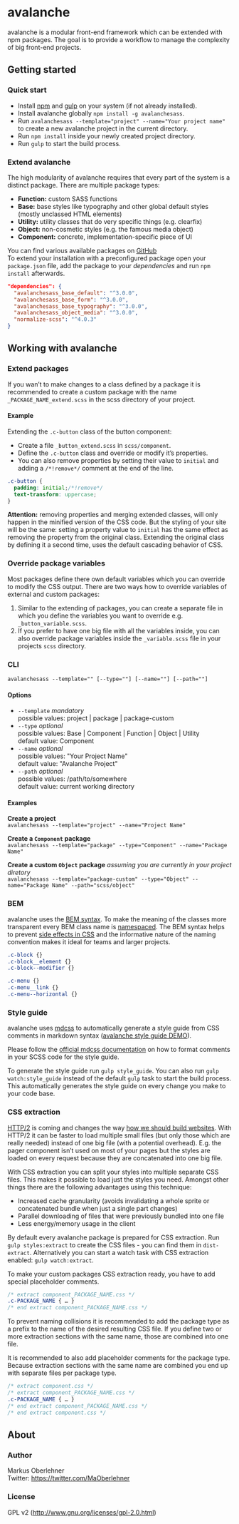 # avalanche
avalanche is a modular front-end framework which can be extended with npm
packages. The goal is to provide a workflow to manage the complexity of big
front-end projects.

## Getting started
### Quick start
- Install [npm](https://docs.npmjs.com/getting-started/installing-node) and
[gulp](https://github.com/gulpjs/gulp/blob/master/docs/getting-started.md) on
your system (if not already installed).
- Install avalanche globally `npm install -g avalanchesass`.
- Run `avalanchesass --template="project" --name="Your project name"` to create
a new avalanche project in the current directory.
- Run `npm install` inside your newly created project directory.
- Run `gulp` to start the build process.

### Extend avalanche
The high modularity of avalanche requires that every part of the system is a
distinct package. There are multiple package types:

- **Function:** custom SASS functions
- **Base:** base styles like typography and other global default styles (mostly
unclassed HTML elements)
- **Utility:** utility classes that do very specific things (e.g. clearfix)
- **Object:** non-cosmetic styles (e.g. the famous media object)
- **Component:** concrete, implementation-specific piece of UI

You can find various available packages on
[GitHub](https://github.com/avalanchesass)  
To extend your installation with a preconfigured package open your
`package.json` file, add the package to your *dependencies* and run
`npm install` afterwards.

```json
"dependencies": {
  "avalanchesass_base_default": "^3.0.0",
  "avalanchesass_base_form": "^3.0.0",
  "avalanchesass_base_typography": "^3.0.0",
  "avalanchesass_object_media": "^3.0.0",
  "normalize-scss": "^4.0.3"
}
```

## Working with avalanche
### Extend packages
If you wan’t to make changes to a class defined by a package it is recommended
to create a custom package with the name `_PACKAGE_NAME_extend.scss` in the scss
directory of your project.

#### Example
Extending the `.c-button` class of the button component:

- Create a file `_button_extend.scss` in `scss/component`.
- Define the `.c-button` class and override or modify it’s properties.
- You can also remove properties by setting their value to `initial` and adding
a `/*!remove*/` comment at the end of the line.

```scss
.c-button {
  padding: initial;/*!remove*/
  text-transform: uppercase;
}
```

**Attention:** removing properties and merging extended classes, will only
happen in the minified version of the CSS code. But the styling of your site
will be the same: setting a property value to `initial` has the same effect as
removing the property from the original class. Extending the original class by
defining it a second time, uses the default cascading behavior of CSS.

### Override package variables
Most packages define there own default variables which you can override to
modify the CSS output. There are two ways how to override variables of external
and custom packages:

1. Similar to the extending of packages, you can create a separate file in which
you define the variables you want to override e.g. `_button_variable.scss`.
2. If you prefer to have one big file with all the variables inside, you can
also override package variables inside the `_variable.scss` file in your
projects `scss` directory.

### CLI
`avalanchesass --template="" [--type=""] [--name=""] [--path=""]`

#### Options
- `--template` *mandatory*  
  possible values: project | package | package-custom
- `--type` *optional*  
  possible values: Base | Component | Function | Object | Utility  
  default value: Component
- `--name` *optional*  
  possible values: "Your Project Name"  
  default value: "Avalanche Project"
- `--path` *optional*  
  possible values: /path/to/somewhere  
  default value: current working directory

#### Examples
**Create a project**  
`avalanchesass --template="project" --name="Project Name"`

**Create a `Component` package**  
`avalanchesass --template="package" --type="Component" --name="Package Name"`

**Create a custom `Object` package** *assuming you are currently in your project
diretory*  
`avalanchesass --template="package-custom" --type="Object" --name="Package Name" --path="scss/object"`

### BEM
avalanche uses the [BEM syntax](http://csswizardry.com/2013/01/mindbemding-getting-your-head-round-bem-syntax/).
To make the meaning of the classes more transparent every BEM class name is
[namespaced](http://csswizardry.com/2015/03/more-transparent-ui-code-with-namespaces/).
The BEM syntax helps to prevent [side effects in CSS](http://philipwalton.com/articles/side-effects-in-css/)
and the informative nature of the naming convention makes it ideal for teams and
larger projects.

```css
.c-block {}
.c-block__element {}
.c-block--modifier {}

.c-menu {}
.c-menu__link {}
.c-menu--horizontal {}
```

### Style guide
avalanche uses [mdcss](https://github.com/jonathantneal/mdcss) to automatically
generate a style guide from CSS comments in markdown syntax
([avalanche style guide DEMO](http://avalanche.oberlehner.net)).

Please follow the [official mdcss documentation](https://github.com/jonathantneal/mdcss#writing-documentation)
on how to format comments in your SCSS code for the style guide.

To generate the style guide run `gulp style_guide`. You can also run
`gulp watch:style_guide` instead of the default `gulp` task to start the build
process. This automatically generates the style guide on every change you make
to your code base.

### CSS extraction
[HTTP/2](https://en.wikipedia.org/wiki/HTTP/2) is coming and changes the way
[how we should build websites](https://mattwilcox.net/web-development/http2-for-front-end-web-developers).
With HTTP/2 it can be faster to load multiple small files (but only those which
are really needed) instead of one big file (with a potential overhead). E.g. the
pager component isn’t used on most of your pages but the styles are loaded on
every request because they are concatenated into one big file.

With CSS extraction you can split your styles into multiple separate CSS files.
This makes it possible to load just the styles you need. Amongst other things
there are the following advantages using this technique:

- Increased cache granularity (avoids invalidating a whole sprite or
concatenated bundle when just a single part changes)
- Parallel downloading of files that were previously bundled into one file
- Less energy/memory usage in the client

By default every avalanche package is prepared for CSS extraction.
Run `gulp styles:extract` to create the CSS files - you can find them in
`dist-extract`. Alternatively you can start a watch task with CSS extraction
enabled: `gulp watch:extract`.

To make your custom packages CSS extraction ready, you have to add special
placeholder comments.

```css
/* extract component_PACKAGE_NAME.css */
.c-PACKAGE_NAME { … }
/* end extract component_PACKAGE_NAME.css */
```

To prevent naming collisions it is recommended to add the package type as a
prefix to the name of the desired resulting CSS file. If you define two or more
extraction sections with the same name, those are combined into one file.

It is recommended to also add placeholder comments for the package type. Because
extraction sections with the same name are combined you end up with separate
files per package type.

```css
/* extract component.css */
/* extract component_PACKAGE_NAME.css */
.c-PACKAGE_NAME { … }
/* end extract component_PACKAGE_NAME.css */
/* end extract component.css */
```

## About
### Author
Markus Oberlehner  
Twitter: https://twitter.com/MaOberlehner

### License
GPL v2 (http://www.gnu.org/licenses/gpl-2.0.html)
